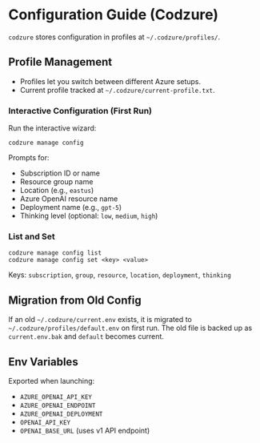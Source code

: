 # Configuration Guide (Codzure)

`codzure` stores configuration in profiles at `~/.codzure/profiles/`.

## Profile Management

- Profiles let you switch between different Azure setups.
- Current profile tracked at `~/.codzure/current-profile.txt`.

### Interactive Configuration (First Run)

Run the interactive wizard:

```
codzure manage config
```

Prompts for:
- Subscription ID or name
- Resource group name
- Location (e.g., `eastus`)
- Azure OpenAI resource name
- Deployment name (e.g., `gpt-5`)
- Thinking level (optional: `low`, `medium`, `high`)

### List and Set

```
codzure manage config list
codzure manage config set <key> <value>
```

Keys: `subscription`, `group`, `resource`, `location`, `deployment`, `thinking`

## Migration from Old Config

If an old `~/.codzure/current.env` exists, it is migrated to `~/.codzure/profiles/default.env` on first run. The old file is backed up as `current.env.bak` and `default` becomes current.

## Env Variables

Exported when launching:
- `AZURE_OPENAI_API_KEY`
- `AZURE_OPENAI_ENDPOINT`
- `AZURE_OPENAI_DEPLOYMENT`
- `OPENAI_API_KEY`
- `OPENAI_BASE_URL` (uses v1 API endpoint)
